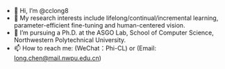 - 👋 Hi, I’m @cclong8
- 👀 My research interests include lifelong/continual/incremental learning, parameter-efficient fine-tuning and human-centered vision.
- 🌱 I’m pursuing a Ph.D. at the ASGO Lab, School of Computer Science, Northwestern Polytechnical University.
- 📫 How to reach me: (WeChat：Phi-CL) or (Email: long.chen@mail.nwpu.edu.cn)

